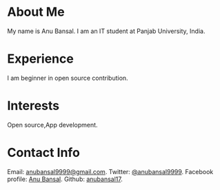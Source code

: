 # About Me
My name is Anu Bansal. I am an IT student at Panjab University, India.
# Experience
I am beginner in open source contribution.
# Interests
Open source,App development.
# Contact Info
Email: [anubansal9999@gmail.com](mailto:anubansal9999@gmail.com).
Twitter: [@anubansal9999](https://twitter.com/anubansal9999).
Facebook profile: [Anu Bansal](https://www.facebook.com/anu.bansal.77128).
Github: [anubansal17](https://github.com/anubansal17).
